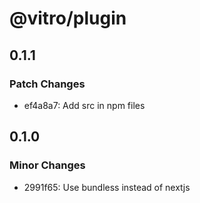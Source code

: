 # @vitro/plugin

## 0.1.1

### Patch Changes

- ef4a8a7: Add src in npm files

## 0.1.0

### Minor Changes

- 2991f65: Use bundless instead of nextjs
